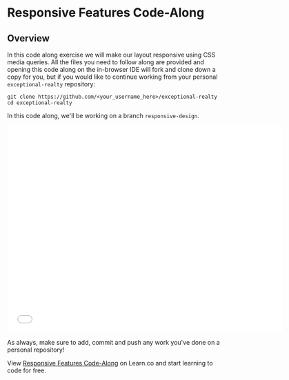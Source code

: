 # Responsive Features Code-Along

## Overview

In this code along exercise we will make our layout responsive using CSS media
queries. All the files you need to follow along are provided and opening this
code along on the in-browser IDE will fork and clone down a copy for you, but
if you would like to continue working from your personal `exceptional-realty`
repository:

```
git clone https://github.com/<your_username_here>/exceptional-realty
cd exceptional-realty
```

In this code along, we'll be working on a branch `responsive-design`.

<iframe width="640" height="480" src="//www.youtube.com/embed/qxxJhKd2VDE?rel=0&controls=1&showinfo=1" frameborder="0" allowfullscreen></iframe>

As always, make sure to add, commit and push any work you've done on a personal
repository!

<p data-visibility='hidden'>View <a href='https://learn.co/lessons/adding-responsive-features' title='Responsive Features Code-Along'>Responsive Features Code-Along</a> on Learn.co and start learning to code for free.</p>
